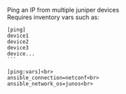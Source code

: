 Ping an IP from multiple juniper devices<br>
Requires inventory vars such as:

````
[ping]
device1
device2
device3
device...
```

[ping:vars]<br>
ansible_connection=netconf<br>
ansible_network_os=junos<br>
